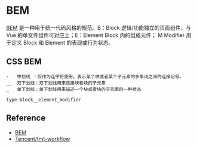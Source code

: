 # BEM

[BEM](http://bem.info) 是一种用于统一代码风格的规范。B：Block 逻辑/功能独立的页面组件，与 Vue 的单文件组件可对应上；E：Element Block 内的组成元件；
M Modifier 用于定义 Block 和 Element 的表现或行为状态。


## CSS BEM

```
-   中划线 ：仅作为连字符使用，表示某个块或者某个子元素的多单词之间的连接记号。
__  双下划线：双下划线用来连接块和块的子元素
_   单下划线：单下划线用来描述一个块或者块的子元素的一种状态

type-block__element_modifier
```



## Reference

* [BEM](http://bem.info)
* [Tencent/tmt-workflow](https://github.com/Tencent/tmt-workflow/wiki/%E2%92%9B-%5B%E8%A7%84%E8%8C%83%5D--CSS-BEM-%E4%B9%A6%E5%86%99%E8%A7%84%E8%8C%83)
